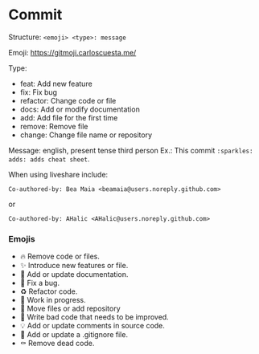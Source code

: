 # Commit

Structure: `<emoji> <type>: message`

Emoji: https://gitmoji.carloscuesta.me/

Type:  
- feat: Add new feature
- fix: Fix bug
- refactor: Change code or file
- docs: Add or modify documentation 
- add: Add file for the first time
- remove: Remove file
- change: Change file name or repository 

Message: english, present tense third person
Ex.: This commit `:sparkles: adds: adds cheat sheet`.


When using liveshare include:

`Co-authored-by: Bea Maia <beamaia@users.noreply.github.com>`

or

`Co-authored-by: AHalic <AHalic@users.noreply.github.com>`


### Emojis

- :fire: Remove code or files.
- :sparkles: Introduce new features or file.
- :memo: Add or update documentation.
- :bug: Fix a bug.
- :recycle: Refactor code.
- :construction: Work in progress.
- :hammer: Move files or add repository
- :poop: Write bad code that needs to be improved.
- :bulb: Add or update comments in source code.
- :see_no_evil: Add or update a .gitignore file.
- :coffin: Remove dead code.
